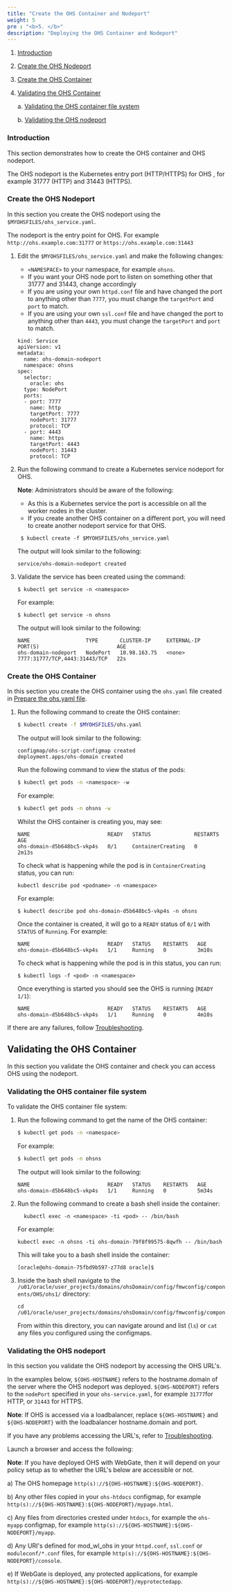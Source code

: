 ```yaml
---
title: "Create the OHS Container and Nodeport"
weight: 5
pre : "<b>5. </b>"
description: "Deploying the OHS Container and Nodeport"
---
```


1. [Introduction](#introduction)
1. [Create the OHS Nodeport](#create-the-ohs-nodeport)
1. [Create the OHS Container](#create-the-ohs-container)
1. [Validating the OHS Container](#validating-the-ohs-container)
    
	a. [Validating the OHS container file system](#validating-the-ohs-container-file-system)
	
	b. [Validating the OHS nodeport](#validating-the-ohs-nodeport)

	
### Introduction

This section demonstrates how to create the OHS container and OHS nodeport.

The OHS nodeport is the Kubernetes entry port (HTTP/HTTPS) for OHS , for example 31777 (HTTP) and 31443 (HTTPS).

### Create the OHS Nodeport

In this section you create the OHS nodeport using the `$MYOHSFILES/ohs_service.yaml`. 

The nodeport is the entry point for OHS. For example `http://ohs.example.com:31777` or `https://ohs.example.com:31443`

1. Edit the `$MYOHSFILES/ohs_service.yaml` and make the following changes:

   + `<NAMESPACE>` to your namespace, for example `ohsns`.
	+ If you want your OHS node port to listen on something other that 31777 and 31443, change accordingly
	+ If you are using your own `httpd.conf` file and have changed the port to anything other than `7777`, you must change the `targetPort` and `port` to match.
	+ If you are using your own `ssl.conf` file and have changed the port to anything other than `4443`, you must change the `targetPort` and `port` to match.
	
	
   ```
   kind: Service
   apiVersion: v1
   metadata:
     name: ohs-domain-nodeport
     namespace: ohsns
   spec:
     selector:
       oracle: ohs
     type: NodePort
     ports:
     - port: 7777
       name: http
       targetPort: 7777
       nodePort: 31777
       protocol: TCP
     - port: 4443
       name: https
       targetPort: 4443
       nodePort: 31443
       protocol: TCP
   ```
	

1. Run the following command to create a Kubernetes service nodeport for OHS.

   **Note**: Administrators should be aware of the following:
	
	+ As this is a Kubernetes service the port is accessible on all the worker nodes in the cluster.
	+ If you create another OHS container on a different port, you will need to create another nodeport service for that OHS.


   ```
	$ kubectl create -f $MYOHSFILES/ohs_service.yaml
   ```
	
	The output will look similar to the following:
	
   ```
   service/ohs-domain-nodeport created
   ```
	
1. Validate the service has been created using the command:
   
	```
   $ kubectl get service -n <namespace>
	```
	
	For example:
	
   ```
   $ kubectl get service -n ohsns
	```
	
	The output will look similar to the following:
	
   ```
   NAME                  TYPE       CLUSTER-IP     EXTERNAL-IP   PORT(S)                         AGE
   ohs-domain-nodeport   NodePort   10.98.163.75   <none>        7777:31777/TCP,4443:31443/TCP   22s
   ```
	
	

### Create the OHS Container

In this section you create the OHS container using the `ohs.yaml` file created in [Prepare the ohs.yaml file](../prepare-your-environment#prepare-the-ohsyaml-file).


1. Run the following command to create the OHS container:

   ```bash
   $ kubectl create -f $MYOHSFILES/ohs.yaml
   ```
   
   
   The output will look similar to the following:

   ```
   configmap/ohs-script-configmap created
   deployment.apps/ohs-domain created
   ```
	
	Run the following command to view the status of the pods:
   
	```bash
   $ kubectl get pods -n <namespace> -w
   ```
	
	For example:
	
	
   ```bash
   $ kubectl get pods -n ohsns -w
   ```
	
	Whilst the OHS container is creating you, may see:
	
	```
   NAME                         READY   STATUS              RESTARTS   AGE
   ohs-domain-d5b648bc5-vkp4s   0/1     ContainerCreating   0          2m13s
   ```
	
	To check what is happening while the pod is in `ContainerCreating` status, you can run:
	
	```
	kubectl describe pod <podname> -n <namespace>
	```
	
	For example:
	
	```
	$ kubectl describe pod ohs-domain-d5b648bc5-vkp4s -n ohsns
	```
	
	Once the container is created, it will go to a `READY` status of `0/1` with `STATUS` of `Running`. For example:
	
   ```
   NAME                         READY   STATUS    RESTARTS   AGE
   ohs-domain-d5b648bc5-vkp4s   1/1     Running   0          3m10s
   ```
	
	To check what is happening while the pod is in this status, you can run:
	
	```
	$ kubectl logs -f <pod> -n <namespace>
	```
		
   Once everything is started you should see the OHS is running (`READY 1/1`):
   
   ```
   NAME                         READY   STATUS    RESTARTS   AGE
   ohs-domain-d5b648bc5-vkp4s   1/1     Running   0          4m10s
   ```

  If there are any failures, follow [Troubleshooting](../troubleshooting).


	


## Validating the OHS Container

In this section you validate the OHS container and check you can access OHS using the nodeport.

### Validating the OHS container file system

To validate the OHS container file system:

1. Run the following command to get the name of the OHS container:

  
	```bash
   $ kubectl get pods -n <namespace>
   ```
	
	For example:
	
	
   ```bash
   $ kubectl get pods -n ohsns
   ```
	
	The output will look similar to the following:
	
	```
   NAME                         READY   STATUS    RESTARTS   AGE
   ohs-domain-d5b648bc5-vkp4s   1/1     Running   0          5m34s
   ```

1. Run the following command to create a bash shell inside the container:

   ```
	 kubectl exec -n <namespace> -ti <pod> -- /bin/bash
	```
	
	For example:
	
	```
	kubectl exec -n ohsns -ti ohs-domain-79f8f99575-8qwfh -- /bin/bash
   ```
	
	This will take you to a bash shell inside the container:
	
	```
	[oracle@ohs-domain-75fbd9b597-z77d8 oracle]$
	```

1. Inside the bash shell navigate to the `/u01/oracle/user_projects/domains/ohsDomain/config/fmwconfig/components/OHS/ohs1/` directory:

   ```
   cd  /u01/oracle/user_projects/domains/ohsDomain/config/fmwconfig/components/OHS/ohs1/
   ```	
	
	From within this directory, you can navigate around and list (`ls`) or  `cat` any files you configured using the configmaps.



### Validating the OHS nodeport

In this section you validate the OHS nodeport by accessing the OHS URL's.

In the examples below, `${OHS-HOSTNAME}` refers to the hostname.domain of the server where the OHS nodeport was deployed. `${OHS-NODEPORT}` refers to the `nodePort` specified in your `ohs-service.yaml`, for example `31777`for HTTP, or `31443` for HTTPS.

**Note**: If OHS is accessed via a loadbalancer, replace `${OHS-HOSTNAME}` and `${OHS-NODEPORT}` with the loadbalancer hostname.domain and port.

If you have any problems accessing the URL's, refer to [Troubleshooting](../troubleshooting).
	
Launch a browser and access the following:

   **Note**: If you have deployed OHS with WebGate, then it will depend on your policy setup as to whether the URL's below are accessible or not.

   a) The OHS homepage `http(s)://${OHS-HOSTNAME}:${OHS-NODEPORT}`.
	
   b) Any other files copied in your `ohs-htdocs` configmap, for example `http(s)://${OHS-HOSTNAME}:${OHS-NODEPORT}/mypage.html`.
	
   c) Any files from directories crested under `htdocs`, for example the `ohs-myapp` configmap, for example `http(s)://${OHS-HOSTNAME}:${OHS-NODEPORT}/myapp`.
	
   d) Any URI's defined for mod_wl_ohs in your `httpd.conf`, `ssl.conf` or `moduleconf/*.conf` files, for example `http(s)://${OHS-HOSTNAME}:${OHS-NODEPORT}/console`.
	
   e) If WebGate is deployed, any protected applications, for example `http(s)://${OHS-HOSTNAME}:${OHS-NODEPORT}/myprotectedapp`.
	

	
	
